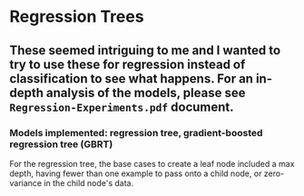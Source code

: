 # Regression Trees

## These seemed intriguing to me and I wanted to try to use these for regression instead of classification to see what happens. For an in-depth analysis of the models, please see `Regression-Experiments.pdf` document.

### Models implemented: regression tree, gradient-boosted regression tree (GBRT)

For the regression tree, the base cases to create a leaf node included a max depth, having fewer than one example to pass onto a child node, or zero-variance in the child node's data.

